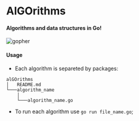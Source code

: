 # AlGOrithms

#### Algorithms and data structures in Go!
![gopher](https://miro.medium.com/max/3780/1*45yG2QdN59jvbmghvb95pA.png)

#### Usage
- Each algorithm is separeted by packages:

```
alGOrithms
│   README.md
└───algorithm_name
    │
    └───algorithm_name.go
```

- To run each algorithm use `go run file_name.go`;

